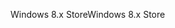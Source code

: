 <span data-ttu-id="99cec-101">Windows 8.x Store</span><span class="sxs-lookup"><span data-stu-id="99cec-101">Windows 8.x Store</span></span>